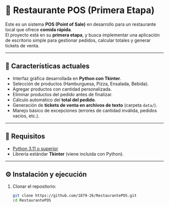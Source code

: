 # 🍔 Restaurante POS (Primera Etapa)

Este es un sistema **POS (Point of Sale)** en desarrollo para un restaurante local que ofrece **comida rápida**.  
El proyecto está en su **primera etapa**, y busca implementar una aplicación de escritorio simple para gestionar pedidos, calcular totales y generar tickets de venta.

---

## 🚀 Características actuales
- Interfaz gráfica desarrollada en **Python con Tkinter**.
- Selección de productos (Hamburguesa, Pizza, Ensalada, Bebida).
- Agregar productos con cantidad personalizada.
- Eliminar productos del pedido antes de finalizar.
- Cálculo automático del **total del pedido**.
- Generación de **tickets de venta en archivos de texto** (carpeta `data/`).
- Manejo básico de excepciones (errores de cantidad inválida, pedidos vacíos, etc.).

---

## 📌 Requisitos
- [Python 3.11 o superior](https://www.python.org/downloads/)
- Librería estándar **Tkinter** (viene incluida con Python).

---

## ⚙️ Instalación y ejecución
1. Clonar el repositorio:
   ```bash
   git clone https://github.com/1879-26/RestaurantePOS.git
   cd RestaurantePOS
